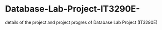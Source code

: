 # Database-Lab-Project-IT3290E-
 details of the project and project progres of Database Lab Project (IT3290E)
